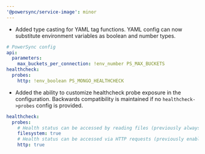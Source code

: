 ```yaml
---
'@powersync/service-image': minor
---
```


- Added type casting for YAML tag functions. YAML config can now substitute environment variables as boolean and number types.

```yaml
# PowerSync config
api:
  parameters:
    max_buckets_per_connection: !env_number PS_MAX_BUCKETS
healthcheck:
  probes:
    http: !env_boolean PS_MONGO_HEALTHCHECK
```

- Added the ability to customize healthcheck probe exposure in the configuration. Backwards compatibility is maintained if no `healthcheck->probes` config is provided.

```yaml
healthcheck:
  probes:
    # Health status can be accessed by reading files (previously always enabled)
    filesystem: true
    # Health status can be accessed via HTTP requests (previously enabled for API and UNIFIED service modes)
    http: true
```
